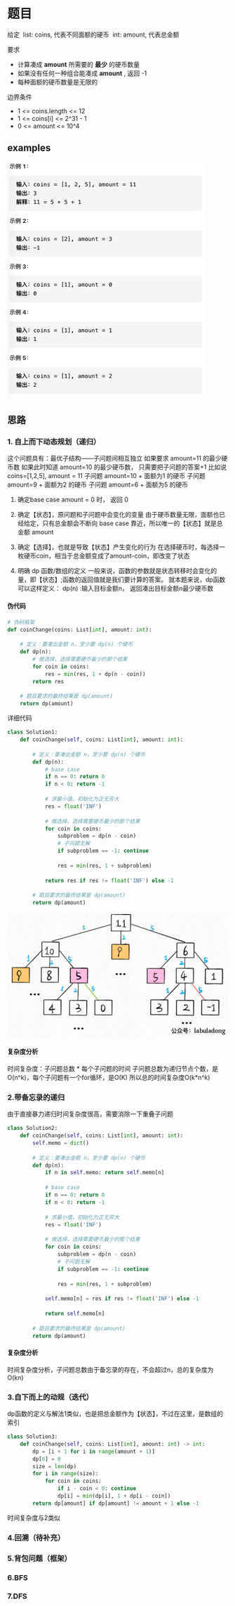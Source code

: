 # 题目

给定
​	list: coins, 代表不同面额的硬币
​	int: amount, 代表总金额

要求
- 计算凑成 __amount__ 所需要的 __最少__ 的硬币数量
- 如果没有任何一种组合能凑成 __amount__ , 返回 -1
- 每种面额的硬币数量是无限的

边界条件
- 1 <= coins.length <= 12
- 1 <= coins\[i] <= 2^31 - 1
- 0 <= amount <= 10^4

## examples

![](../attachments/322examples.png)

## 思路
### 1. 自上而下动态规划（递归）

这个问题具有：最优子结构——子问题间相互独立
如果要求 amount=11 的最少硬币数
如果此时知道 amount=10 的最少硬币数， 只需要把子问题的答案+1
比如说coins=[1,2,5], amount = 11
子问题 amount=10 + 面额为1 的硬币 
子问题 amount=9 + 面额为2 的硬币 
子问题 amount=6 + 面额为5 的硬币

1. 确定base case
    amount = 0 时， 返回 0
2. 确定【状态】，原问题和子问题中会变化的变量
    由于硬币数量无限，面额也已经给定，只有总金额会不断向 base
    case 靠近，所以唯一的【状态】就是总金额 amount

3. 确定【选择】，也就是导致【状态】产生变化的行为
    在选择硬币时，每选择一枚硬币coin，相当于总金额变成了amount-coin，即改变了状态
4. 明确 dp 函数/数组的定义
    一般来说，函数的参数就是状态转移时会变化的量，即【状态】;函数的返回值就是我们要计算的答案。
    就本题来说，dp函数可以这样定义：
    dp(n) :输入目标金额n， 返回凑出目标金额n最少硬币数

#### 伪代码
```python
# 伪码框架
def coinChange(coins: List[int], amount: int):

    # 定义：要凑出金额 n，至少要 dp(n) 个硬币
    def dp(n):
        # 做选择，选择需要硬币最少的那个结果
        for coin in coins:
            res = min(res, 1 + dp(n - coin))
        return res

    # 题目要求的最终结果是 dp(amount)
    return dp(amount)
```

详细代码
```python
class Solution1:
    def coinChange(self, coins: List[int], amount: int):

        # 定义：要凑出金额 n，至少要 dp(n) 个硬币
        def dp(n):
            # base case
            if n == 0: return 0
            if n < 0: return -1
            
            # 求最小值，初始化为正无穷大
            res = float('INF')
            
            # 做选择，选择需要硬币最少的那个结果
            for coin in coins:
                subproblem = dp(n - coin)
                # 子问题无解
                if subproblem == -1: continue

                res = min(res, 1 + subproblem)

            return res if res != float('INF') else -1

        # 题目要求的最终结果是 dp(amount)
        return dp(amount)
```

![](../attachments/322_amount11.jpg)

#### 复杂度分析
时间复杂度：子问题总数 * 每个子问题的时间
    子问题总数为递归节点个数，是O(n^k)，每个子问题有一个for循环，是O(K)
    所以总的时间复杂度O(k*n^k)

### 2.带备忘录的递归
由于直接暴力递归时间复杂度很高，需要消除一下重叠子问题
```python
class Solution2:
    def coinChange(self, coins: List[int], amount: int):
        self.memo = dict()

        # 定义：要凑出金额 n，至少要 dp(n) 个硬币
        def dp(n):
            if n in self.memo: return self.memo[n]

            # base case
            if n == 0: return 0
            if n < 0: return -1
            
            # 求最小值，初始化为正无穷大
            res = float('INF')
            
            # 做选择，选择需要硬币最少的那个结果
            for coin in coins:
                subproblem = dp(n - coin)
                # 子问题无解
                if subproblem == -1: continue

                res = min(res, 1 + subproblem)

            self.memo[n] = res if res != float('INF') else -1

            return self.memo[n]

        # 题目要求的最终结果是 dp(amount)
        return dp(amount)
```
#### 复杂度分析
时间复杂度分析，子问题总数由于备忘录的存在，不会超过n，总的复杂度为O(kn)

### 3.自下而上的动规（迭代）
dp函数的定义与解法1类似，也是把总金额作为【状态】，不过在这里，是数组的索引
```python
class Solution3:
    def coinChange(self, coins: List[int], amount: int) -> int:
        dp = [i + 1 for i in range(amount + 1)]
        dp[0] = 0
        size = len(dp)
        for i in range(size):
            for coin in coins:
                if i - coin < 0: continue
                dp[i] = min(dp[i], 1 + dp[i - coin])
        return dp[amount] if dp[amount] != amount + 1 else -1 
```
时间复杂度与2类似

### 4.回溯（待补充）

### 5.背包问题（框架）

### 6.BFS

### 7.DFS